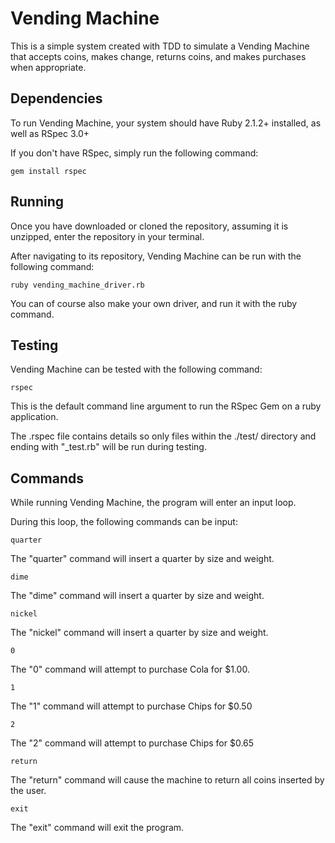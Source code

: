 # Vending Machine
This is a simple system created with TDD to simulate a Vending Machine that accepts coins, makes change, returns coins, and makes purchases when appropriate.

## Dependencies
To run Vending Machine, your system should have Ruby 2.1.2+ installed, as well as RSpec 3.0+

If you don't have RSpec, simply run the following command:

    gem install rspec

## Running
Once you have downloaded or cloned the repository, assuming it is unzipped, enter the repository in your terminal.

After navigating to its repository, Vending Machine can be run with the following command:

    ruby vending_machine_driver.rb

You can of course also make your own driver, and run it with the ruby command.

## Testing
Vending Machine can be tested with the following command:

    rspec

This is the default command line argument to run the RSpec Gem on a ruby application.

The .rspec file contains details so only files within the ./test/ directory and ending with "\_test.rb" will be run during testing.

## Commands
While running Vending Machine, the program will enter an input loop.

During this loop, the following commands can be input:

    quarter
The "quarter" command will insert a quarter by size and weight.

    dime
The "dime" command will insert a quarter by size and weight.

    nickel
The "nickel" command will insert a quarter by size and weight.

    0
The "0" command will attempt to purchase Cola for $1.00.

    1
The "1" command will attempt to purchase Chips for $0.50

    2
The "2" command will attempt to purchase Chips for $0.65

    return
The "return" command will cause the machine to return all coins inserted by the user.

    exit
The "exit" command will exit the program.
